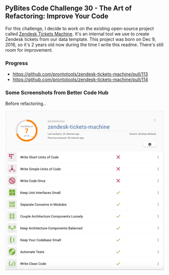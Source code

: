 ## PyBites Code Challenge 30 - The Art of Refactoring: Improve Your Code

For this challenge, I decide to work on the existing open-source project called [Zendesk Tickets Machine](https://github.com/prontotools/zendesk-tickets-machine). It's an internal tool we use to create Zendesk tickets from our data template. This project was born on Dec 9, 2016, so it's 2 years old now during the time I write this readme. There's still room for improvement.

### Progress
- https://github.com/prontotools/zendesk-tickets-machine/pull/113
- https://github.com/prontotools/zendesk-tickets-machine/pull/114

### Some Screenshots from Better Code Hub

Before refactoring..

![before refactoring](bettercodehub-before.png)
